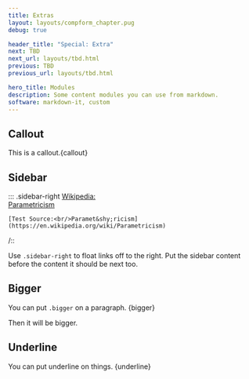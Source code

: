 ```yaml
---
title: Extras
layout: layouts/compform_chapter.pug
debug: true

header_title: "Special: Extra"
next: TBD
next_url: layouts/tbd.html
previous: TBD
previous_url: layouts/tbd.html

hero_title: Modules
description: Some content modules you can use from markdown.
software: markdown-it, custom
---
```



## Callout

This is a callout.{callout}


## Sidebar

::: .sidebar-right
    [Wikipedia:<br/>Paramet&shy;ricism](https://en.wikipedia.org/wiki/Parametricism)

    [Test Source:<br/>Paramet&shy;ricism](https://en.wikipedia.org/wiki/Parametricism)
/::

Use `.sidebar-right` to float links off to the right. Put the sidebar content before the content it should be next too.


## Bigger

You can put `.bigger` on a paragraph. {bigger}

Then it will be bigger.

## Underline

You can put underline on things. {underline}

